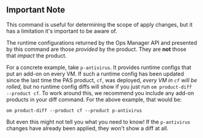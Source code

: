 <!--- Anything in this file will be appended to the final docs/product-diff/README.md file --->
## Important Note
This command is useful for determining the scope of apply changes,
but it has a limitation it's important to be aware of.

The runtime configurations returned by the Ops Manager API
and presented by this command
are those _provided_ by the product.
They are **not** those that _impact_ the product.

For a concrete example, take `p-antivirus`.
It provides runtime configs that put an add-on on every VM.
If such a runtime config has been updated
since the last time the PAS product, `cf`, was deployed,
_every VM in `cf` will be rolled,_
but no runtime config diffs will show if you just run
`om product-diff --product cf`.
To work around this, we recommend you include any add-on products
in your diff command.
For the above example, that would be:
```
om product-diff --product cf --product p-antivirus
```

But even this might not tell you what you need to know!
If the `p-antivirus` changes have already been applied,
they won't show a diff at all.
